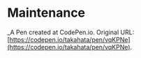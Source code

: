 # Maintenance
 _A Pen created at CodePen.io. Original URL: [https://codepen.io/takahata/pen/vqKPNe](https://codepen.io/takahata/pen/vqKPNe).

 